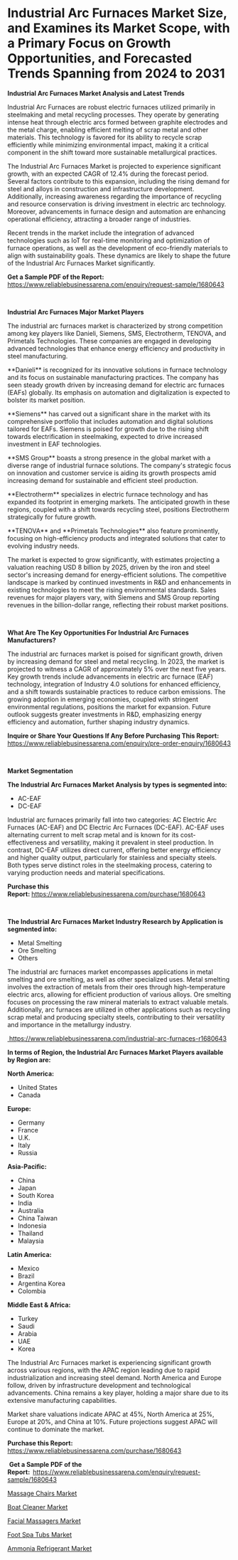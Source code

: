 <p><h1>Industrial Arc Furnaces Market Size, and Examines its Market Scope, with a Primary Focus on Growth Opportunities, and Forecasted Trends Spanning from 2024 to 2031</h1></p><p><strong>Industrial Arc Furnaces Market Analysis and Latest Trends</strong></p>
<p><p>Industrial Arc Furnaces are robust electric furnaces utilized primarily in steelmaking and metal recycling processes. They operate by generating intense heat through electric arcs formed between graphite electrodes and the metal charge, enabling efficient melting of scrap metal and other materials. This technology is favored for its ability to recycle scrap efficiently while minimizing environmental impact, making it a critical component in the shift toward more sustainable metallurgical practices.</p><p>The Industrial Arc Furnaces Market is projected to experience significant growth, with an expected CAGR of 12.4% during the forecast period. Several factors contribute to this expansion, including the rising demand for steel and alloys in construction and infrastructure development. Additionally, increasing awareness regarding the importance of recycling and resource conservation is driving investment in electric arc technology. Moreover, advancements in furnace design and automation are enhancing operational efficiency, attracting a broader range of industries.</p><p>Recent trends in the market include the integration of advanced technologies such as IoT for real-time monitoring and optimization of furnace operations, as well as the development of eco-friendly materials to align with sustainability goals. These dynamics are likely to shape the future of the Industrial Arc Furnaces Market significantly.</p></p>
<p><strong>Get a Sample PDF of the Report:&nbsp;</strong> <a href="https://www.reliablebusinessarena.com/enquiry/request-sample/1680643?utm_campaign=1349&utm_medium=2&utm_source=Github&utm_content=ia&utm_term=04102024&utm_id=industrial-arc-furnaces">https://www.reliablebusinessarena.com/enquiry/request-sample/1680643</a></p>
<p>&nbsp;</p>
<p><strong>Industrial Arc Furnaces Major Market Players</strong></p>
<p><p>The industrial arc furnaces market is characterized by strong competition among key players like Danieli, Siemens, SMS, Electrotherm, TENOVA, and Primetals Technologies. These companies are engaged in developing advanced technologies that enhance energy efficiency and productivity in steel manufacturing.</p><p>**Danieli** is recognized for its innovative solutions in furnace technology and its focus on sustainable manufacturing practices. The company has seen steady growth driven by increasing demand for electric arc furnaces (EAFs) globally. Its emphasis on automation and digitalization is expected to bolster its market position.</p><p>**Siemens** has carved out a significant share in the market with its comprehensive portfolio that includes automation and digital solutions tailored for EAFs. Siemens is poised for growth due to the rising shift towards electrification in steelmaking, expected to drive increased investment in EAF technologies.</p><p>**SMS Group** boasts a strong presence in the global market with a diverse range of industrial furnace solutions. The company's strategic focus on innovation and customer service is aiding its growth prospects amid increasing demand for sustainable and efficient steel production.</p><p>**Electrotherm** specializes in electric furnace technology and has expanded its footprint in emerging markets. The anticipated growth in these regions, coupled with a shift towards recycling steel, positions Electrotherm strategically for future growth.</p><p>**TENOVA** and **Primetals Technologies** also feature prominently, focusing on high-efficiency products and integrated solutions that cater to evolving industry needs.</p><p>The market is expected to grow significantly, with estimates projecting a valuation reaching USD 8 billion by 2025, driven by the iron and steel sector's increasing demand for energy-efficient solutions. The competitive landscape is marked by continued investments in R&D and enhancements in existing technologies to meet the rising environmental standards. Sales revenues for major players vary, with Siemens and SMS Group reporting revenues in the billion-dollar range, reflecting their robust market positions.</p></p>
<p>&nbsp;</p>
<p><strong>What Are The Key Opportunities For Industrial Arc Furnaces Manufacturers?</strong></p>
<p><p>The industrial arc furnaces market is poised for significant growth, driven by increasing demand for steel and metal recycling. In 2023, the market is projected to witness a CAGR of approximately 5% over the next five years. Key growth trends include advancements in electric arc furnace (EAF) technology, integration of Industry 4.0 solutions for enhanced efficiency, and a shift towards sustainable practices to reduce carbon emissions. The growing adoption in emerging economies, coupled with stringent environmental regulations, positions the market for expansion. Future outlook suggests greater investments in R&D, emphasizing energy efficiency and automation, further shaping industry dynamics.</p></p>
<p><strong>Inquire or Share Your Questions If Any Before Purchasing This Report:</strong> <a href="https://www.reliablebusinessarena.com/enquiry/pre-order-enquiry/1680643?utm_campaign=1349&utm_medium=2&utm_source=Github&utm_content=ia&utm_term=04102024&utm_id=industrial-arc-furnaces">https://www.reliablebusinessarena.com/enquiry/pre-order-enquiry/1680643</a></p>
<p>&nbsp;</p>
<p><strong>Market Segmentation</strong></p>
<p><strong>The Industrial Arc Furnaces Market Analysis by types is segmented into:</strong></p>
<p><ul><li>AC-EAF</li><li>DC-EAF</li></ul></p>
<p><p>Industrial arc furnaces primarily fall into two categories: AC Electric Arc Furnaces (AC-EAF) and DC Electric Arc Furnaces (DC-EAF). AC-EAF uses alternating current to melt scrap metal and is known for its cost-effectiveness and versatility, making it prevalent in steel production. In contrast, DC-EAF utilizes direct current, offering better energy efficiency and higher quality output, particularly for stainless and specialty steels. Both types serve distinct roles in the steelmaking process, catering to varying production needs and material specifications.</p></p>
<p><strong>Purchase this Report:&nbsp;</strong><a href="https://www.reliablebusinessarena.com/purchase/1680643?utm_campaign=1349&utm_medium=2&utm_source=Github&utm_content=ia&utm_term=04102024&utm_id=industrial-arc-furnaces">https://www.reliablebusinessarena.com/purchase/1680643</a></p>
<p>&nbsp;</p>
<p><strong>The Industrial Arc Furnaces Market Industry Research by Application is segmented into:</strong></p>
<p><ul><li>Metal Smelting</li><li>Ore Smelting</li><li>Others</li></ul></p>
<p><p>The industrial arc furnaces market encompasses applications in metal smelting and ore smelting, as well as other specialized uses. Metal smelting involves the extraction of metals from their ores through high-temperature electric arcs, allowing for efficient production of various alloys. Ore smelting focuses on processing the raw mineral materials to extract valuable metals. Additionally, arc furnaces are utilized in other applications such as recycling scrap metal and producing specialty steels, contributing to their versatility and importance in the metallurgy industry.</p></p>
<p><a href="https://www.reliablebusinessarena.com/industrial-arc-furnaces-r1680643?utm_campaign=1349&utm_medium=2&utm_source=Github&utm_content=ia&utm_term=04102024&utm_id=industrial-arc-furnaces">&nbsp;https://www.reliablebusinessarena.com/industrial-arc-furnaces-r1680643</a></p>
<p><strong>In terms of Region, the Industrial Arc Furnaces Market Players available by Region are:</strong></p>
<p>
    <p> <strong> North America: </strong>
        <ul>
            <li>United States</li>
            <li>Canada</li>
        </ul>
        </p> 
    <p> <strong> Europe: </strong>
        <ul>
            <li>Germany</li>
            <li>France</li>
            <li>U.K.</li>
            <li>Italy</li>
            <li>Russia</li>
        </ul>
        </p> 
    <p> <strong> Asia-Pacific: </strong>
        <ul>
            <li>China</li>
            <li>Japan</li>
            <li>South Korea</li>
            <li>India</li>
            <li>Australia</li>
            <li>China Taiwan</li>
            <li>Indonesia</li>
            <li>Thailand</li>
            <li>Malaysia</li>
        </ul>
        </p> 
    <p> <strong> Latin America: </strong>
        <ul>
            <li>Mexico</li>
            <li>Brazil</li>
            <li>Argentina Korea</li>
            <li>Colombia</li>
        </ul>
        </p> 
    <p> <strong> Middle East & Africa: </strong>
        <ul>
            <li>Turkey</li>
            <li>Saudi</li>
            <li>Arabia</li>
            <li>UAE</li>
            <li>Korea</li>
        </ul>
    </p>
    </p>
<p><p>The Industrial Arc Furnaces market is experiencing significant growth across various regions, with the APAC region leading due to rapid industrialization and increasing steel demand. North America and Europe follow, driven by infrastructure development and technological advancements. China remains a key player, holding a major share due to its extensive manufacturing capabilities. </p><p>Market share valuations indicate APAC at 45%, North America at 25%, Europe at 20%, and China at 10%. Future projections suggest APAC will continue to dominate the market.</p></p>
<p><strong>Purchase this Report: </strong><a href="https://www.reliablebusinessarena.com/purchase/1680643?utm_campaign=1349&utm_medium=2&utm_source=Github&utm_content=ia&utm_term=04102024&utm_id=industrial-arc-furnaces">https://www.reliablebusinessarena.com/purchase/1680643</a></p>
<p>&nbsp;<strong>Get a Sample PDF of the Report:&nbsp;&nbsp;</strong><a href="https://www.reliablebusinessarena.com/enquiry/request-sample/1680643?utm_campaign=1349&utm_medium=2&utm_source=Github&utm_content=ia&utm_term=04102024&utm_id=industrial-arc-furnaces">https://www.reliablebusinessarena.com/enquiry/request-sample/1680643</a></p>
<p><strong></strong></p>
<p><p><a href="https://www.linkedin.com/pulse/massage-chairs-market-share-analysis-growth-trends-forecasts-irtuf?utm_campaign=1349&utm_medium=2&utm_source=Github&utm_content=ia&utm_term=04102024&utm_id=industrial-arc-furnaces">Massage Chairs Market</a></p><p><a href="https://www.linkedin.com/pulse/global-boat-cleaner-market-product-types-applications-regional-09ldf?utm_campaign=1349&utm_medium=2&utm_source=Github&utm_content=ia&utm_term=04102024&utm_id=industrial-arc-furnaces">Boat Cleaner Market</a></p><p><a href="https://www.linkedin.com/pulse/facial-massagers-market-opportunities-emerging-global-trends-kbuwf?utm_campaign=1349&utm_medium=2&utm_source=Github&utm_content=ia&utm_term=04102024&utm_id=industrial-arc-furnaces">Facial Massagers Market</a></p><p><a href="https://www.linkedin.com/pulse/foot-spa-tubs-market-ecosystem-competitive-landscape-strategic-ylgrf?utm_campaign=1349&utm_medium=2&utm_source=Github&utm_content=ia&utm_term=04102024&utm_id=industrial-arc-furnaces">Foot Spa Tubs Market</a></p><p><a href="https://github.com/irfadac/Market-Research-Report-List-5/blob/main/ammonia-refrigerant-market.md?utm_campaign=1349&utm_medium=2&utm_source=Github&utm_content=ia&utm_term=04102024&utm_id=industrial-arc-furnaces">Ammonia Refrigerant Market</a></p></p>